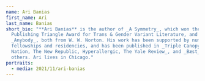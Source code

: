```yaml
---
name: Ari Banias
first_name: Ari
last_name: Banias
short_bio: "**Ari Banias** is the author of _A Symmetry_, which won the 2022
  Publishing Triangle Award for Trans & Gender Variant Literature, and
  _Anybody_, both from W. W. Norton. His work has been supported by numerous
  fellowships and residencies, and has been published in _Triple Canopy, The
  Nation, The New Republic, Hyperallergic, The Yale Review_, and _Bæst_, among
  others. Ari lives in Chicago."
portraits:
  - media: 2021/11/ari-banias
---
```


